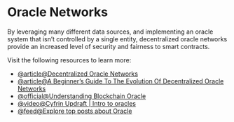 # Oracle Networks

By leveraging many different data sources, and implementing an oracle system that isn’t controlled by a single entity, decentralized oracle networks provide an increased level of security and fairness to smart contracts.

Visit the following resources to learn more:

- [@article@Decentralized Oracle Networks](https://medium.com/coinmonks/decentralized-oracle-networks-9fead28f5fe5)
- [@article@A Beginner’s Guide To The Evolution Of Decentralized Oracle Networks](https://chainlinktoday.com/a-beginners-guide-to-the-evolution-of-decentralized-oracle-networks/)
- [@official@Understanding Blockchain Oracle](https://chain.link/education/blockchain-oracles)
- [@video@Cyfrin Updraft | Intro to oracles](https://updraft.cyfrin.io/courses/solidity/fund-me/real-world-price-data)
- [@feed@Explore top posts about Oracle](https://app.daily.dev/tags/oracle?ref=roadmapsh)

